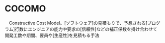 # COCOMO
　Constructive Cost Model。[ソフトウェア]の見積もりで、予想される[プログラム]行数にエンジニアの能力や要求の[信頼性]などの補正係数を掛け合わせて開発工数や期間、要員や[生産性]を見積もる手法
